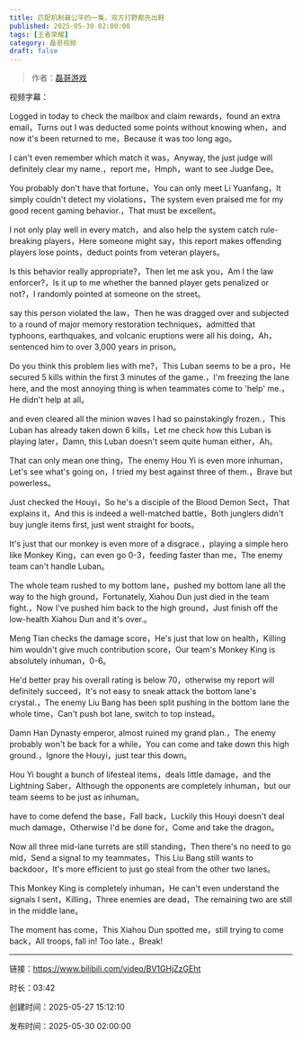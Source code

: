 ```yaml
---
title: 匹配机制最公平的一集，双方打野都先出鞋
published: 2025-05-30 02:00:00
tags: [王者荣耀]
category: 磊哥视频
draft: false
---
```



> 作者：[磊哥游戏](https://space.bilibili.com/268941858?spm_id_from=333.788.upinfo.head.click)

视频字幕：

Logged in today to check the mailbox and claim rewards，found an extra email，Turns out I was deducted some points without knowing when，and now it's been returned to me，Because it was too long ago。

I can't even remember which match it was，Anyway, the just judge will definitely clear my name.，report me，Hmph，want to see Judge Dee。

You probably don't have that fortune，You can only meet Li Yuanfang，It simply couldn't detect my violations，The system even praised me for my good recent gaming behavior.，That must be excellent。

I not only play well in every match，and also help the system catch rule-breaking players，Here someone might say，this report makes offending players lose points，deduct points from veteran players。

Is this behavior really appropriate?，Then let me ask you，Am I the law enforcer?，Is it up to me whether the banned player gets penalized or not?，I randomly pointed at someone on the street。

say this person violated the law，Then he was dragged over and subjected to a round of major memory restoration techniques，admitted that typhoons, earthquakes, and volcanic eruptions were all his doing，Ah，sentenced him to over 3,000 years in prison。

Do you think this problem lies with me?，This Luban seems to be a pro，He secured 5 kills within the first 3 minutes of the game.，I'm freezing the lane here, and the most annoying thing is when teammates come to 'help' me.，He didn't help at all。

and even cleared all the minion waves I had so painstakingly frozen.，This Luban has already taken down 6 kills，Let me check how this Luban is playing later，Damn, this Luban doesn't seem quite human either，Ah。

That can only mean one thing，The enemy Hou Yi is even more inhuman，Let's see what's going on，I tried my best against three of them.，Brave but powerless。

Just checked the Houyi，So he's a disciple of the Blood Demon Sect，That explains it，And this is indeed a well-matched battle，Both junglers didn't buy jungle items first, just went straight for boots。

It's just that our monkey is even more of a disgrace.，playing a simple hero like Monkey King，can even go 0-3，feeding faster than me，The enemy team can't handle Luban。

The whole team rushed to my bottom lane，pushed my bottom lane all the way to the high ground，Fortunately, Xiahou Dun just died in the team fight.，Now I've pushed him back to the high ground，Just finish off the low-health Xiahou Dun and it's over.。

Meng Tian checks the damage score，He's just that low on health，Killing him wouldn't give much contribution score，Our team's Monkey King is absolutely inhuman，0-6。

He'd better pray his overall rating is below 70，otherwise my report will definitely succeed，It's not easy to sneak attack the bottom lane's crystal.，The enemy Liu Bang has been split pushing in the bottom lane the whole time，Can't push bot lane, switch to top instead。

Damn Han Dynasty emperor, almost ruined my grand plan.，The enemy probably won't be back for a while，You can come and take down this high ground.，Ignore the Houyi，just tear this down。

Hou Yi bought a bunch of lifesteal items，deals little damage，and the Lightning Saber，Although the opponents are completely inhuman，but our team seems to be just as inhuman。

have to come defend the base，Fall back，Luckily this Houyi doesn't deal much damage，Otherwise I'd be done for，Come and take the dragon。

Now all three mid-lane turrets are still standing，Then there's no need to go mid，Send a signal to my teammates，This Liu Bang still wants to backdoor，It's more efficient to just go steal from the other two lanes。

This Monkey King is completely inhuman，He can't even understand the signals I sent，Killing，Three enemies are dead，The remaining two are still in the middle lane。

The moment has come，This Xiahou Dun spotted me，still trying to come back，All troops, fall in! Too late.，Break!

---

链接：https://www.bilibili.com/video/BV1GHjZzGEht

时长：03:42

创建时间：2025-05-27 15:12:10

发布时间：2025-05-30 02:00:00
